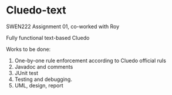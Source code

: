 # Cluedo-text
SWEN222 Assignment 01, co-worked with Roy

Fully functional text-based Cluedo  
  
Works to be done: 
1. One-by-one rule enforcement according to Cluedo official ruls  
2. Javadoc and comments  
3. JUnit test  
4. Testing and debugging.  
5. UML, design, report  
